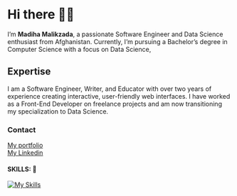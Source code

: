 <!-- I added some emojis to make my profile interesting -->
# Hi there 👋🏻

I’m __Madiha Malikzada__, a passionate Software Engineer and Data Science
enthusiast from Afghanistan. Currently, I’m pursuing a Bachelor’s degree in
Computer Science with a focus on Data Science,

## Expertise

I am a Software Engineer, Writer, and Educator with over two years of
experience creating interactive, user-friendly web interfaces. I have
worked as a Front-End Developer on freelance projects and am now
transitioning my specialization to Data Science.

### Contact
<!-- I used <br> tag to make a like-->
[My portfolio](https://madihamalik.netlify.app/)  <br>
[My Linkedin](https://www.linkedin.com/in/madiha-malik-0097aa264/)

#### SKILLS: :wrench:
<!-- -->

[![My Skills](https://skillicons.dev/icons?i=html,css,sass,tailwind,js,react,nodejs,postman,git,github&perline=5)](https://skillicons.dev)
